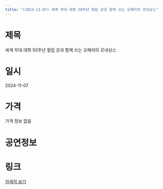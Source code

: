 ```yaml
---
title: "(2024-11-07) 세계 무대 데뷔 50주년 필립 강과 함께 쓰는 오페라의 르네상스"
---
```


# 제목
세계 무대 데뷔 50주년 필립 강과 함께 쓰는 오페라의 르네상스

# 일시
2024-11-07

# 가격
가격 정보 없음

# 공연정보
  
  


# 링크
[자세히 보기](https://www.sac.or.kr/site/main/show/show_view?SN=63585 "https://www.sac.or.kr/site/main/show/show_view?SN=63585")
